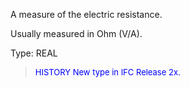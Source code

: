 ﻿A measure of the electric resistance.

Usually measured in Ohm (V/A).

Type: REAL

> <font size="-1" color="#0000FF">HISTORY New type in IFC Release 2x.
</font>
